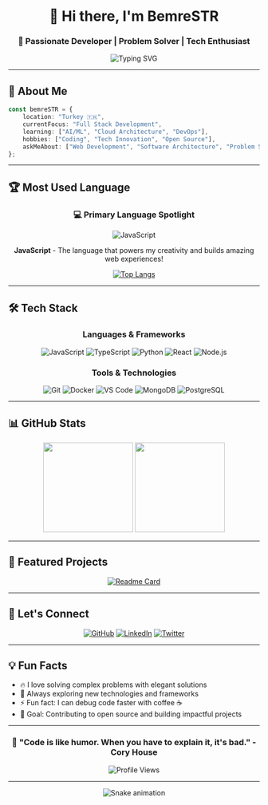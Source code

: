 <div align="center">
  
# 👋 Hi there, I'm BemreSTR

### 🚀 Passionate Developer | Problem Solver | Tech Enthusiast

<img src="https://readme-typing-svg.herokuapp.com?font=Fira+Code&size=22&duration=3000&pause=1000&color=00D9FF&center=true&vCenter=true&width=435&lines=Welcome+to+my+GitHub!;Always+learning+new+things;Building+amazing+projects" alt="Typing SVG" />

</div>

---

## 🎯 About Me

```typescript
const bemreSTR = {
    location: "Turkey 🇹🇷",
    currentFocus: "Full Stack Development",
    learning: ["AI/ML", "Cloud Architecture", "DevOps"],
    hobbies: ["Coding", "Tech Innovation", "Open Source"],
    askMeAbout: ["Web Development", "Software Architecture", "Problem Solving"]
};
```

---

## 🏆 Most Used Language

<div align="center">
  
### 💻 Primary Language Spotlight
  
<img src="https://img.shields.io/badge/JavaScript-F7DF1E?style=for-the-badge&logo=javascript&logoColor=black" alt="JavaScript" />

**JavaScript** - The language that powers my creativity and builds amazing web experiences!

[![Top Langs](https://github-readme-stats.vercel.app/api/top-langs/?username=BemreSTR&layout=compact&theme=tokyonight&hide_border=true&bg_color=0D1117)](https://github.com/anuraghazra/github-readme-stats)

</div>

---

## 🛠️ Tech Stack

<div align="center">

### Languages & Frameworks
![JavaScript](https://img.shields.io/badge/JavaScript-F7DF1E?style=flat-square&logo=javascript&logoColor=black)
![TypeScript](https://img.shields.io/badge/TypeScript-007ACC?style=flat-square&logo=typescript&logoColor=white)
![Python](https://img.shields.io/badge/Python-3776AB?style=flat-square&logo=python&logoColor=white)
![React](https://img.shields.io/badge/React-20232A?style=flat-square&logo=react&logoColor=61DAFB)
![Node.js](https://img.shields.io/badge/Node.js-43853D?style=flat-square&logo=node.js&logoColor=white)

### Tools & Technologies
![Git](https://img.shields.io/badge/Git-F05032?style=flat-square&logo=git&logoColor=white)
![Docker](https://img.shields.io/badge/Docker-2496ED?style=flat-square&logo=docker&logoColor=white)
![VS Code](https://img.shields.io/badge/VS_Code-007ACC?style=flat-square&logo=visual-studio-code&logoColor=white)
![MongoDB](https://img.shields.io/badge/MongoDB-4EA94B?style=flat-square&logo=mongodb&logoColor=white)
![PostgreSQL](https://img.shields.io/badge/PostgreSQL-316192?style=flat-square&logo=postgresql&logoColor=white)

</div>

---

## 📊 GitHub Stats

<div align="center">
  
<img height="180em" src="https://github-readme-stats.vercel.app/api?username=BemreSTR&show_icons=true&theme=tokyonight&hide_border=true&bg_color=0D1117" />
<img height="180em" src="https://github-readme-streak-stats.herokuapp.com/?user=BemreSTR&theme=tokyonight&hide_border=true&background=0D1117" />

</div>

---

## 🌟 Featured Projects

<div align="center">

[![Readme Card](https://github-readme-stats.vercel.app/api/pin/?username=BemreSTR&repo=email-ai-responder&theme=tokyonight&hide_border=true&bg_color=0D1117)](https://github.com/BemreSTR/email-ai-responder)

</div>

---

## 🤝 Let's Connect

<div align="center">

[![GitHub](https://img.shields.io/badge/GitHub-100000?style=for-the-badge&logo=github&logoColor=white)](https://github.com/BemreSTR)
[![LinkedIn](https://img.shields.io/badge/LinkedIn-0077B5?style=for-the-badge&logo=linkedin&logoColor=white)](https://linkedin.com/in/bemrestr)
[![Twitter](https://img.shields.io/badge/Twitter-1DA1F2?style=for-the-badge&logo=twitter&logoColor=white)](https://twitter.com/bemrestr)

</div>

---

## 💡 Fun Facts

- 🔥 I love solving complex problems with elegant solutions
- 🌱 Always exploring new technologies and frameworks
- ⚡ Fun fact: I can debug code faster with coffee ☕
- 🎯 Goal: Contributing to open source and building impactful projects

---

<div align="center">
  
### 🚀 "Code is like humor. When you have to explain it, it's bad." - Cory House

![Profile Views](https://komarev.com/ghpvc/?username=BemreSTR&color=blueviolet&style=flat-square)

</div>

---

<div align="center">
  <img src="https://github.com/BemreSTR/BemreSTR/blob/output/github-contribution-grid-snake.svg" alt="Snake animation" />
</div>
